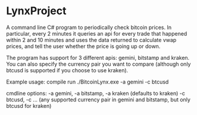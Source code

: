 ﻿# LynxProject

A command line C# program to periodically check bitcoin prices. In particular, every 2 minutes it queries an api for every trade that happened within 2 and 10 minutes and uses the data returned to calculate vwap prices, and tell the user whether the price is going up or down.

The program has support for 3 different apis: gemini, bitstamp and kraken.
You can also specify the currency pair you want to compare (although only btcusd is supported if you choose to use kraken).

Example usage:
compile
run ./BitcoinLynx.exe -a gemini -c btcusd

cmdline options: 
-a gemini, -a bitstamp, -a kraken  (defaults to kraken)
-c btcusd, -c ... (any supported currency pair in gemini and bitstamp, but only btcusd for kraken)

